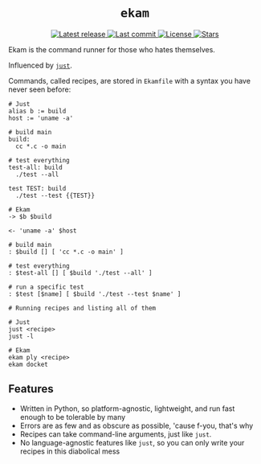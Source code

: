 <h1 align="center">
  <code>ekam</code>
</h1>

<div align="center"><p>
    <a href="https://github.com/piqoni/matcha/releases/latest">
      <img alt="Latest release" src="https://img.shields.io/github/v/release/HoangTuan110/ekam?style=for-the-badge&logo=starship&color=C9CBFF&logoColor=D9E0EE&labelColor=302D41" />
    </a>
    <a href="https://github.com/piqoni/matcha/pulse">
      <img alt="Last commit" src="https://img.shields.io/github/last-commit/HoangTuan110/ekam?style=for-the-badge&logo=starship&color=8bd5ca&logoColor=D9E0EE&labelColor=302D41"/>
    </a>
    <a href="https://github.com/piqoni/matcha/blob/main/LICENSE">
      <img alt="License" src="https://img.shields.io/github/license/HoangTuan110/ekam?style=for-the-badge&logo=starship&color=ee999f&logoColor=D9E0EE&labelColor=302D41" />
    </a>
    <a href="https://github.com/piqoni/matcha/stargazers">
      <img alt="Stars" src="https://img.shields.io/github/stars/HoangTuan110/ekam?style=for-the-badge&logo=starship&color=c69ff5&logoColor=D9E0EE&labelColor=302D41" />
    </a>
</div>

<p class="desc">
  Ekam is the command runner for those who hates themselves.

  Influenced by [`just`](https://github.com/casey/just).

  Commands, called recipes, are stored in `Ekamfile` with a syntax you have never seen before:

  ```
  # Just
  alias b := build
  host := 'uname -a'

  # build main
  build:
    cc *.c -o main

  # test everything
  test-all: build
    ./test --all

  test TEST: build
    ./test --test {{TEST}}

  # Ekam
  -> $b $build

  <- 'uname -a' $host

  # build main
  : $build [] [ 'cc *.c -o main' ]

  # test everything
  : $test-all [] [ $build './test --all' ]

  # run a specific test
  : $test [$name] [ $build './test --test $name' ]
  ```

  ```
  # Running recipes and listing all of them

  # Just
  just <recipe>
  just -l

  # Ekam
  ekam ply <recipe>
  ekam docket
  ```
</p>

## Features
- Written in Python, so platform-agnostic, lightweight, and run fast enough to be tolerable by many
- Errors are as few and as obscure as possible, 'cause f-you, that's why
- Recipes can take command-line arguments, just like `just`.
- No language-agnostic features like `just`, so you can only write your recipes in this diabolical mess
